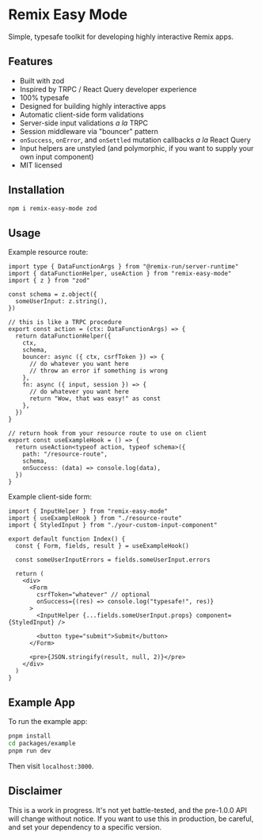 # Remix Easy Mode

Simple, typesafe toolkit for developing highly interactive Remix apps.

## Features

- Built with zod
- Inspired by TRPC / React Query developer experience
- 100% typesafe
- Designed for building highly interactive apps
- Automatic client-side form validations
- Server-side input validations _a la_ TRPC
- Session middleware via "bouncer" pattern
- `onSuccess`, `onError`, and `onSettled` mutation callbacks _a la_ React Query
- Input helpers are unstyled (and polymorphic, if you want to supply your own input component)
- MIT licensed

## Installation

```bash
npm i remix-easy-mode zod
```

## Usage

Example resource route:

```tsx
import type { DataFunctionArgs } from "@remix-run/server-runtime"
import { dataFunctionHelper, useAction } from "remix-easy-mode"
import { z } from "zod"

const schema = z.object({
  someUserInput: z.string(),
})

// this is like a TRPC procedure
export const action = (ctx: DataFunctionArgs) => {
  return dataFunctionHelper({
    ctx,
    schema,
    bouncer: async ({ ctx, csrfToken }) => {
      // do whatever you want here
      // throw an error if something is wrong
    },
    fn: async ({ input, session }) => {
      // do whatever you want here
      return "Wow, that was easy!" as const
    },
  })
}

// return hook from your resource route to use on client
export const useExampleHook = () => {
  return useAction<typeof action, typeof schema>({
    path: "/resource-route",
    schema,
    onSuccess: (data) => console.log(data),
  })
}
```

Example client-side form:

```tsx
import { InputHelper } from "remix-easy-mode"
import { useExampleHook } from "./resource-route"
import { StyledInput } from "./your-custom-input-component"

export default function Index() {
  const { Form, fields, result } = useExampleHook()

  const someUserInputErrors = fields.someUserInput.errors

  return (
    <div>
      <Form
        csrfToken="whatever" // optional
        onSuccess={(res) => console.log("typesafe!", res)}
      >
        <InputHelper {...fields.someUserInput.props} component={StyledInput} />

        <button type="submit">Submit</button>
      </Form>

      <pre>{JSON.stringify(result, null, 2)}</pre>
    </div>
  )
}
```

## Example App

To run the example app:

```bash
pnpm install
cd packages/example
pnpm run dev
```

Then visit `localhost:3000`.

## Disclaimer

This is a work in progress. It's not yet battle-tested, and the pre-1.0.0 API will change without notice. If you want to use this in production, be careful, and set your dependency to a specific version.
